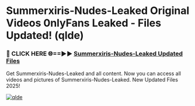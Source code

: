 # Summerxiris-Nudes-Leaked Original Videos 0nlyFans Leaked - Files Updated! (qlde)

<h3>🔴 CLICK HERE 🌐==►► <a href="https://tinyurl.com/52m3yx9h" rel="nofollow">Summerxiris-Nudes-Leaked Updated Files</a></h3>

Get Summerxiris-Nudes-Leaked and all content. Now you can access all videos and pictures of Summerxiris-Nudes-Leaked. New Updated Files 2025!

[![qlde](https://i.imgur.com/TnHtlc8.gif)](https://tinyurl.com/52m3yx9h)
